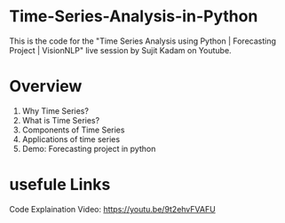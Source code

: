 # Time-Series-Analysis-in-Python

This is the code for the "Time Series Analysis using Python | Forecasting Project | VisionNLP" live session by Sujit Kadam on Youtube.

# Overview
1. Why Time Series?
2. What is Time Series?
3. Components of Time Series
4. Applications of time series
5. Demo: Forecasting project in python

# usefule Links
Code Explaination Video: https://youtu.be/9t2ehvFVAFU



